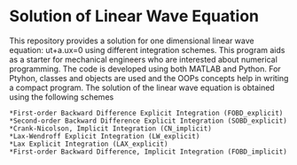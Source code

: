 # Solution of Linear Wave Equation

This repository provides a solution for one dimensional linear wave equation: ut+a.ux=0 using different integration schemes. This program aids as a starter for mechanical engineers who are interested about numerical programming. The code is developed using both MATLAB and Python. For Ptyhon, classes and objects are used and the OOPs concepts help in writing a compact program. The solution of the linear wave equation is obtained using the following schemes
    
    *First-order Backward Difference Explicit Integration (FOBD_explicit)
    *Second-order Backward Difference Explicit Integration (SOBD_explicit)
    *Crank-Nicolson, Implicit Integration (CN_implicit)
    *Lax-Wendroff Explicit Integration (LW_explicit)
    *Lax Explicit Integration (LAX_explicit)
    *First-order Backward Difference, Implicit Integration (FOBD_implicit)
